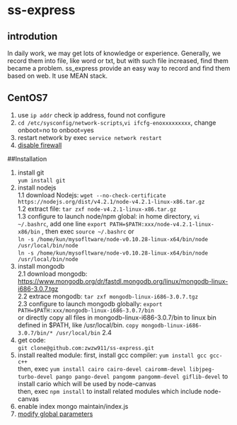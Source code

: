 # ss-express
## introdution
In daily work, we may get lots of knowledge or experience. Generally, we record them into file, like word or txt, but with such file increased, find them became a problem. 
ss_express provide an easy way to record and find them based on web. It use MEAN stack.

## CentOS7  
1. use `ip addr` check ip address, found not configure
2. `cd /etc/sysconfig/network-scripts`,`vi ifcfg-enoxxxxxxxxx`, change onboot=no to onboot=yes
3. restart network by exec `service network restart`  
4. [disable firewall](https://github.com/zwzw911/note/blob/master/linux%E9%85%8D%E7%BD%AE.md)  

##Installation
1. install git  
   `yum install git`
2. install nodejs   
   1.1 download Nodejs: `wget --no-check-certificate https://nodejs.org/dist/v4.2.1/node-v4.2.1-linux-x86.tar.gz`  
   1.2 extract file: `tar zxf node-v4.2.1-linux-x86.tar.gz`  
   1.3 configure to launch node/npm global: in home directory, `vi ~/.bashrc`, add one line `export PATH=$PATH:xxx/node-v4.2.1-linux-x86/bin` , then exec `source ~/.bashrc`
         or  
         `ln -s /home/kun/mysofltware/node-v0.10.28-linux-x64/bin/node /usr/local/bin/node`  
         `ln -s /home/kun/mysofltware/node-v0.10.28-linux-x64/bin/node /usr/local/bin/node`  
3. install mongodb  
   2.1 download mongodb: https://www.mongodb.org/dr/fastdl.mongodb.org/linux/mongodb-linux-i686-3.0.7.tgz  
   2.2 extrace mongodb: `tar zxf mongodb-linux-i686-3.0.7.tgz`  
   2.3 configure to launch mongodb globally: `export PATH=$PATH:xxx/mongodb-linux-i686-3.0.7/bin`  
         or
       directly copy all files in mongodb-linux-i686-3.0.7/bin to linux bin defined in $PATH, like /usr/local/bin. `copy mongodb-linux-i686-3.0.7/bin/* /usr/local/bin`
   2.4 
4. get code:   
   `git clone@github.com:zwzw911/ss-express.git`
5. install realted module:
   first, install gcc compiler: `yum install gcc gcc-c++`  
   then, exec `yum install cairo cairo-devel cairomm-devel libjpeg-turbo-devel pango pango-devel pangomm pangomm-devel giflib-devel` to install cario which will be used by node-canvas  
   then, exec `npm install` to install related modules which include node-canvas  
6. enable index
   mongo maintain/index.js 
7. [modify global parameters](https://github.com/zwzw911/note/blob/master/server%E9%85%8D%E7%BD%AE.md)
 
